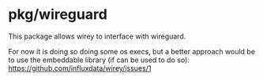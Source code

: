 # pkg/wireguard

This package allows wirey to interface with wireguard.

For now it is doing so doing some os execs, but a better approach would be to use the embeddable library (if can be used to do so): https://github.com/influxdata/wirey/issues/1
